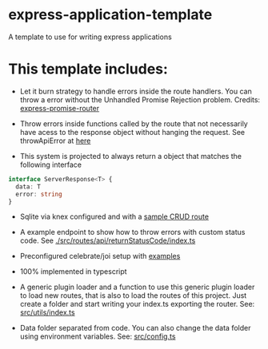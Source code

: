 # express-application-template
A template to use for writing express applications

# This template includes:

- Let it burn strategy to handle errors inside the route handlers. You can throw 
a error without the Unhandled Promise Rejection problem.
Credits: [express-promise-router](https://www.npmjs.com/package/express-promise-router)

- Throw errors inside functions called by the route that not
necessarily have acess to the response object without hanging the request.
See throwApiError at [here](./src/utils/index.ts)

- This system is projected to always return a object that matches the following interface
```typescript
interface ServerResponse<T> {
  data: T
  error: string
}
```

- Sqlite via knex configured and with a [sample CRUD route](./src/routes/api/test/index.ts)

- A example endpoint to show how to throw errors with custom status code. 
See [./src/routes/api/returnStatusCode/index.ts](./src/routes/api/returnStatusCode/index.ts)

- Preconfigured celebrate/joi setup with [examples](./src/routes/api/test/index.ts)

- 100% implemented in typescript

- A generic plugin loader and a function to use this generic plugin loader to load new routes, that is also to load
the routes of this project. Just create a folder and start writing your index.ts exporting the router.
See: [src/utils/index.ts](./src/utils/index.ts)

- Data folder separated from code. You can also change the data folder using environment variables. 
See: [src/config.ts](./src/config.ts)


